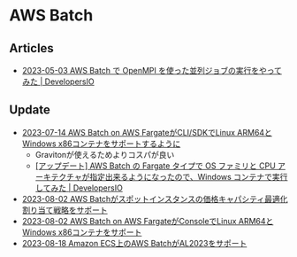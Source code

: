 # AWS Batch

## Articles

- [2023-05-03 AWS Batch で OpenMPI を使った並列ジョブの実行をやってみた | DevelopersIO](https://dev.classmethod.jp/articles/tried-aws-batch-multi-node-parallel-jobs/)

## Update

- [2023-07-14 AWS Batch on AWS FargateがCLI/SDKでLinux ARM64とWindows x86コンテナをサポートするように](https://aws.amazon.com/jp/about-aws/whats-new/2023/07/aws-batch-fargate-linux-arm64-windows-x86-containers-cli-sdk/)
  - Gravitonが使えるためよりコスパが良い
  - [[アップデート] AWS Batch の Fargate タイプで OS ファミリと CPU アーキテクチャが指定出来るようになったので、Windows コンテナで実行してみた | DevelopersIO](https://dev.classmethod.jp/articles/batch-fargate-linux-arm64-and-windows/)
- [2023-08-02 AWS Batchがスポットインスタンスの価格キャパシティ最適化割り当て戦略をサポート](https://aws.amazon.com/jp/about-aws/whats-new/2023/08/aws-batch-price-capacity-optimized-allocation-strategy-spot-instances/)
- [2023-08-02 AWS Batch on AWS FargateがConsoleでLinux ARM64とWindows x86コンテナをサポート](https://aws.amazon.com/jp/about-aws/whats-new/2023/08/aws-batch-fargate-linux-arm64-windows-x86-containers-console/)
- [2023-08-18 Amazon ECS上のAWS BatchがAL2023をサポート](https://aws.amazon.com/jp/about-aws/whats-new/2023/08/aws-batch-amazon-ecs-al2023/)